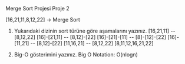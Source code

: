 Merge Sort Projesi
Proje 2

[16,21,11,8,12,22] -> Merge Sort

1) Yukarıdaki dizinin sort türüne göre aşamalarını yazınız.
[16,21,11] -- [8,12,22]
[16]-[21,11] -- [8,12]-[22]
[16]-[21]-[11] -- [8]-[12]-[22]
[16]-[11,21] -- [8,12]-[22]
[11,16,21] -- [8,12,22]
[8,11,12,16,21,22]

2) Big-O gösterimini yazınız.
Big O Notation: O(nlogn)